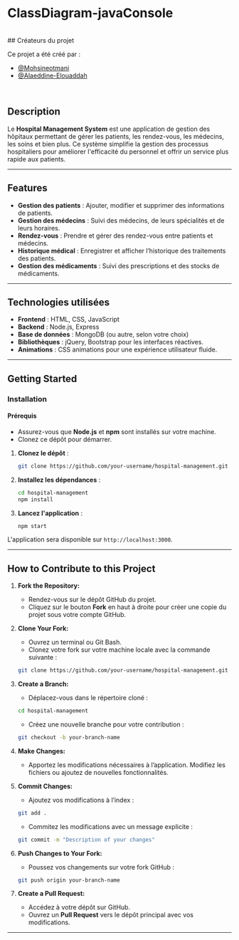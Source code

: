 # ClassDiagram-javaConsole<br>
<br>
## Créateurs du projet

Ce projet a été créé par :

- [@Mohsineotmani](https://github.com/Mohsineotmani)
- [@Alaeddine-Elouaddah](https://github.com/Alaeddine-Elouaddah)

<br>


## Description

Le **Hospital Management System** est une application de gestion des hôpitaux permettant de gérer les patients, les rendez-vous, les médecins, les soins et bien plus. Ce système simplifie la gestion des processus hospitaliers pour améliorer l'efficacité du personnel et offrir un service plus rapide aux patients.

---

## **Features**

- **Gestion des patients** : Ajouter, modifier et supprimer des informations de patients.
- **Gestion des médecins** : Suivi des médecins, de leurs spécialités et de leurs horaires.
- **Rendez-vous** : Prendre et gérer des rendez-vous entre patients et médecins.
- **Historique médical** : Enregistrer et afficher l’historique des traitements des patients.
- **Gestion des médicaments** : Suivi des prescriptions et des stocks de médicaments.

---

## **Technologies utilisées**

- **Frontend** : HTML, CSS, JavaScript
- **Backend** : Node.js, Express
- **Base de données** : MongoDB (ou autre, selon votre choix)
- **Bibliothèques** : jQuery, Bootstrap pour les interfaces réactives.
- **Animations** : CSS animations pour une expérience utilisateur fluide.

---

## **Getting Started**

### **Installation**

#### Prérequis

- Assurez-vous que **Node.js** et **npm** sont installés sur votre machine.
- Clonez ce dépôt pour démarrer.

1. **Clonez le dépôt** :

    ```bash
    git clone https://github.com/your-username/hospital-management.git
    ```

2. **Installez les dépendances** :

    ```bash
    cd hospital-management
    npm install
    ```

3. **Lancez l'application** :

    ```bash
    npm start
    ```

L'application sera disponible sur `http://localhost:3000`.

---

## **How to Contribute to this Project**

1. **Fork the Repository:**

    - Rendez-vous sur le dépôt GitHub du projet.
    - Cliquez sur le bouton **Fork** en haut à droite pour créer une copie du projet sous votre compte GitHub.

2. **Clone Your Fork:**

    - Ouvrez un terminal ou Git Bash.
    - Clonez votre fork sur votre machine locale avec la commande suivante :

    ```bash
    git clone https://github.com/your-username/hospital-management.git
    ```

3. **Create a Branch:**

    - Déplacez-vous dans le répertoire cloné :

    ```bash
    cd hospital-management
    ```

    - Créez une nouvelle branche pour votre contribution :

    ```bash
    git checkout -b your-branch-name
    ```

4. **Make Changes:**

    - Apportez les modifications nécessaires à l’application. Modifiez les fichiers ou ajoutez de nouvelles fonctionnalités.

5. **Commit Changes:**

    - Ajoutez vos modifications à l’index :

    ```bash
    git add .
    ```

    - Commitez les modifications avec un message explicite :

    ```bash
    git commit -m "Description of your changes"
    ```

6. **Push Changes to Your Fork:**

    - Poussez vos changements sur votre fork GitHub :

    ```bash
    git push origin your-branch-name
    ```

7. **Create a Pull Request:**

    - Accédez à votre dépôt sur GitHub.
    - Ouvrez un **Pull Request** vers le dépôt principal avec vos modifications.

---
